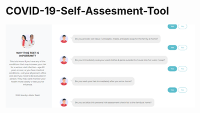 # COVID-19-Self-Assesment-Tool

![My image](https://github.com/basit21740/COVID-19-Self-Assesment-Tool/blob/main/appinterface.png?raw=true)
